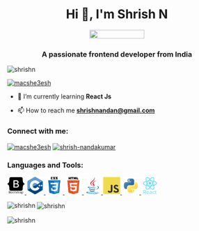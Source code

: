 <h1 align="center">Hi 👋, I'm Shrish N</h1>
<p align="center"><img  width=50% height=50% src="https://user-images.githubusercontent.com/74038190/219923809-b86dc415-a0c2-4a38-bc88-ad6cf06395a8.gif"/></p>
<h3 align="center">A passionate frontend developer from India</h3>

<p align="left"> <img src="https://komarev.com/ghpvc/?username=shrishn&label=Profile%20views&color=0e75b6&style=flat" alt="shrishn" /> </p>

<p align="left"> <a href="https://twitter.com/macshe3esh" target="blank"><img src="https://img.shields.io/twitter/follow/macshe3esh?logo=twitter&style=for-the-badge" alt="macshe3esh" /></a> </p>

- 🌱 I’m currently learning **React Js**

- 📫 How to reach me **shrishnandan@gmail.com**

<h3 align="left">Connect with me:</h3>
<p align="left">
<a href="https://twitter.com/macshe3esh" target="blank"><img align="center" src="https://raw.githubusercontent.com/rahuldkjain/github-profile-readme-generator/master/src/images/icons/Social/twitter.svg" alt="macshe3esh" height="30" width="40" /></a>
<a href="https://linkedin.com/in/shrish-nandakumar" target="blank"><img align="center" src="https://raw.githubusercontent.com/rahuldkjain/github-profile-readme-generator/master/src/images/icons/Social/linked-in-alt.svg" alt="shrish-nandakumar" height="30" width="40" /></a>
</p>

<h3 align="left">Languages and Tools:</h3>
<p align="left"> <a href="https://getbootstrap.com" target="_blank" rel="noreferrer"> <img src="https://raw.githubusercontent.com/devicons/devicon/master/icons/bootstrap/bootstrap-plain-wordmark.svg" alt="bootstrap" width="40" height="40"/> </a> <a href="https://www.w3schools.com/cpp/" target="_blank" rel="noreferrer"> <img src="https://raw.githubusercontent.com/devicons/devicon/master/icons/cplusplus/cplusplus-original.svg" alt="cplusplus" width="40" height="40"/> </a> <a href="https://www.w3schools.com/css/" target="_blank" rel="noreferrer"> <img src="https://raw.githubusercontent.com/devicons/devicon/master/icons/css3/css3-original-wordmark.svg" alt="css3" width="40" height="40"/> </a> <a href="https://www.w3.org/html/" target="_blank" rel="noreferrer"> <img src="https://raw.githubusercontent.com/devicons/devicon/master/icons/html5/html5-original-wordmark.svg" alt="html5" width="40" height="40"/> </a> <a href="https://www.java.com" target="_blank" rel="noreferrer"> <img src="https://raw.githubusercontent.com/devicons/devicon/master/icons/java/java-original.svg" alt="java" width="40" height="40"/> </a> <a href="https://developer.mozilla.org/en-US/docs/Web/JavaScript" target="_blank" rel="noreferrer"> <img src="https://raw.githubusercontent.com/devicons/devicon/master/icons/javascript/javascript-original.svg" alt="javascript" width="40" height="40"/> </a> <a href="https://www.python.org" target="_blank" rel="noreferrer"> <img src="https://raw.githubusercontent.com/devicons/devicon/master/icons/python/python-original.svg" alt="python" width="40" height="40"/> </a> <a href="https://reactjs.org/" target="_blank" rel="noreferrer"> <img src="https://raw.githubusercontent.com/devicons/devicon/master/icons/react/react-original-wordmark.svg" alt="react" width="40" height="40"/> </a> </p>

<p><img align="left" src="https://github-readme-stats.vercel.app/api/top-langs?username=shrishn&show_icons=true&theme=dark&title_color=ffffff&text_color=ffffff&bg_color=0d1117&hide_border=true&locale=en&layout=compact" alt="shrishn" /></p>

<p>&nbsp;<img align="center" src="https://github-readme-stats.vercel.app/api?username=shrishn&show_icons=true&theme=dark&title_color=ffffff&text_color=ffffff&bg_color=0d1117&hide_border=true&locale=en" alt="shrishn" /></p>

<p><img align="center" src="https://github-readme-streak-stats.herokuapp.com/?user=shrishn&theme=dark" alt="shrishn" /></p>
